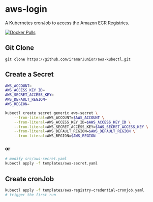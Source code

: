 # aws-login
A Kubernetes cronJob to access the Amazon ECR Registries. 

[![Docker Pulls](https://img.shields.io/appveyor/build/iramarjunior/aws-kubectl)](https://hub.docker.com/r/iramarjunior/aws-kubectl/)

## Git Clone
```git
git clone https://github.com/iramarJunior/aws-kubectl.git
```

## Create a Secret

```bash
AWS_ACCOUNT=
AWS_ACCESS_KEY_ID=
AWS_SECRET_ACCESS_KEY=
AWS_DEFAULT_REGION=
AWS_REGION=

kubectl create secret generic aws-secret \
    --from-literal=AWS_ACCOUNT=$AWS_ACCOUNT \
    --from-literal=AWS_ACCESS_KEY_ID=$AWS_ACCESS_KEY_ID \
    --from-literal=AWS_SECRET_ACCESS_KEY=$AWS_SECRET_ACCESS_KEY \
    --from-literal=AWS_DEFAULT_REGION=$AWS_DEFAULT_REGION \
    --from-literal=AWS_REGION=$AWS_REGION
```

### or

```bash
# modify src/aws-secret.yaml
kubectl apply -f templates/aws-secret.yaml
```

## Create cronJob
```bash
kubectl apply -f templates/aws-registry-credential-cronjob.yaml
# trigger the first run
``` 

